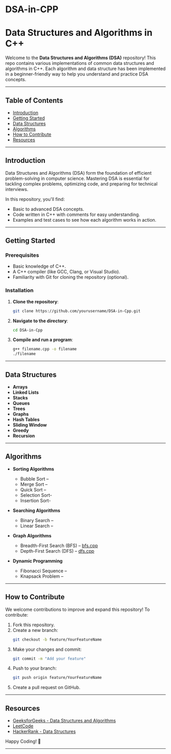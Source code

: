 # DSA-in-CPP

# Data Structures and Algorithms in C++

Welcome to the **Data Structures and Algorithms (DSA)** repository! This repo contains various implementations of common data structures and algorithms in C++. Each algorithm and data structure has been implemented in a beginner-friendly way to help you understand and practice DSA concepts.

---

## Table of Contents

- [Introduction](#introduction)
- [Getting Started](#getting-started)
- [Data Structures](#data-structures)
- [Algorithms](#algorithms)
- [How to Contribute](#how-to-contribute)
- [Resources](#resources)

---

## Introduction

Data Structures and Algorithms (DSA) form the foundation of efficient problem-solving in computer science. Mastering DSA is essential for tackling complex problems, optimizing code, and preparing for technical interviews.

In this repository, you'll find:

- Basic to advanced DSA concepts.
- Code written in C++ with comments for easy understanding.
- Examples and test cases to see how each algorithm works in action.

---

## Getting Started

### Prerequisites

- Basic knowledge of C++.
- A C++ compiler (like GCC, Clang, or Visual Studio).
- Familiarity with Git for cloning the repository (optional).

### Installation

1. **Clone the repository**:
    ```bash
    git clone https://github.com/yourusername/DSA-in-Cpp.git
    ```
2. **Navigate to the directory**:
    ```bash
    cd DSA-in-Cpp
    ```
3. **Compile and run a program**:
    ```bash
    g++ filename.cpp -o filename
    ./filename
    ```

---

## Data Structures

- **Arrays** 
- **Linked Lists** 
- **Stacks**
- **Queues** 
- **Trees** 
- **Graphs** 
- **Hash Tables**
- **Sliding Window**
- **Greedy**
- **Recursion**


---

## Algorithms

- **Sorting Algorithms**
    - Bubble Sort –
    - Merge Sort – 
    - Quick Sort –
    - Selection Sort-
    - Insertion Sort-
   

- **Searching Algorithms**
    - Binary Search – 
    - Linear Search – 

- **Graph Algorithms**
    - Breadth-First Search (BFS) – [bfs.cpp](bfs.cpp)
    - Depth-First Search (DFS) – [dfs.cpp](dfs.cpp)
   

- **Dynamic Programming**
    - Fibonacci Sequence – 
    - Knapsack Problem – 

---

## How to Contribute

We welcome contributions to improve and expand this repository! To contribute:

1. Fork this repository.
2. Create a new branch:
    ```bash
    git checkout -b feature/YourFeatureName
    ```
3. Make your changes and commit:
    ```bash
    git commit -m "Add your feature"
    ```
4. Push to your branch:
    ```bash
    git push origin feature/YourFeatureName
    ```
5. Create a pull request on GitHub.

---

## Resources

- [GeeksforGeeks - Data Structures and Algorithms](https://www.geeksforgeeks.org/data-structures/)
- [LeetCode](https://leetcode.com/)
- [HackerRank - Data Structures](https://www.hackerrank.com/domains/tutorials/10-days-of-javascript)

Happy Coding! 🎉

---

